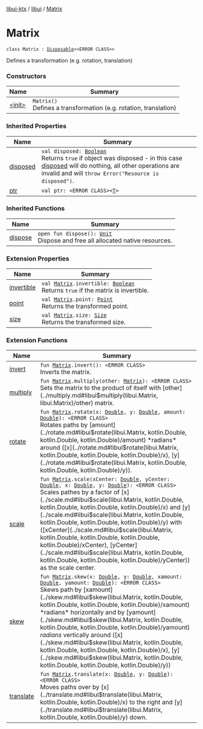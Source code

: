 [libui-ktx](../../index.md) / [libui](../index.md) / [Matrix](./index.md)

# Matrix

`class Matrix : `[`Disposable`](../-disposable/index.md)`<<ERROR CLASS>>`

Defines a transformation (e.g. rotation, translation)

### Constructors

| Name | Summary |
|---|---|
| [&lt;init&gt;](-init-.md) | `Matrix()`<br>Defines a transformation (e.g. rotation, translation) |

### Inherited Properties

| Name | Summary |
|---|---|
| [disposed](../-disposable/disposed.md) | `val disposed: `[`Boolean`](https://kotlinlang.org/api/latest/jvm/stdlib/kotlin/-boolean/index.html)<br>Returns `true` if object was disposed - in this case [disposed](../-disposable/disposed.md) will do nothing, all other operations are invalid and will `throw Error("Resource is disposed")`. |
| [ptr](../-disposable/ptr.md) | `val ptr: <ERROR CLASS><`[`T`](../-disposable/index.md#T)`>` |

### Inherited Functions

| Name | Summary |
|---|---|
| [dispose](../-disposable/dispose.md) | `open fun dispose(): `[`Unit`](https://kotlinlang.org/api/latest/jvm/stdlib/kotlin/-unit/index.html)<br>Dispose and free all allocated native resources. |

### Extension Properties

| Name | Summary |
|---|---|
| [invertible](../invertible.md) | `val `[`Matrix`](./index.md)`.invertible: `[`Boolean`](https://kotlinlang.org/api/latest/jvm/stdlib/kotlin/-boolean/index.html)<br>Returns `true` if the matrix is invertible. |
| [point](../point.md) | `val `[`Matrix`](./index.md)`.point: `[`Point`](../-point/index.md)<br>Returns the transformed point. |
| [size](../size.md) | `val `[`Matrix`](./index.md)`.size: `[`Size`](../-size/index.md)<br>Returns the transformed size. |

### Extension Functions

| Name | Summary |
|---|---|
| [invert](../invert.md) | `fun `[`Matrix`](./index.md)`.invert(): <ERROR CLASS>`<br>Inverts the matrix. |
| [multiply](../multiply.md) | `fun `[`Matrix`](./index.md)`.multiply(other: `[`Matrix`](./index.md)`): <ERROR CLASS>`<br>Sets the matrix to the product of itself with [other](../multiply.md#libui$multiply(libui.Matrix, libui.Matrix)/other) matrix. |
| [rotate](../rotate.md) | `fun `[`Matrix`](./index.md)`.rotate(x: `[`Double`](https://kotlinlang.org/api/latest/jvm/stdlib/kotlin/-double/index.html)`, y: `[`Double`](https://kotlinlang.org/api/latest/jvm/stdlib/kotlin/-double/index.html)`, amount: `[`Double`](https://kotlinlang.org/api/latest/jvm/stdlib/kotlin/-double/index.html)`): <ERROR CLASS>`<br>Rotates paths by [amount](../rotate.md#libui$rotate(libui.Matrix, kotlin.Double, kotlin.Double, kotlin.Double)/amount) *radians* around ([x](../rotate.md#libui$rotate(libui.Matrix, kotlin.Double, kotlin.Double, kotlin.Double)/x), [y](../rotate.md#libui$rotate(libui.Matrix, kotlin.Double, kotlin.Double, kotlin.Double)/y)). |
| [scale](../scale.md) | `fun `[`Matrix`](./index.md)`.scale(xCenter: `[`Double`](https://kotlinlang.org/api/latest/jvm/stdlib/kotlin/-double/index.html)`, yCenter: `[`Double`](https://kotlinlang.org/api/latest/jvm/stdlib/kotlin/-double/index.html)`, x: `[`Double`](https://kotlinlang.org/api/latest/jvm/stdlib/kotlin/-double/index.html)`, y: `[`Double`](https://kotlinlang.org/api/latest/jvm/stdlib/kotlin/-double/index.html)`): <ERROR CLASS>`<br>Scales pathes by a factor of [x](../scale.md#libui$scale(libui.Matrix, kotlin.Double, kotlin.Double, kotlin.Double, kotlin.Double)/x) and [y](../scale.md#libui$scale(libui.Matrix, kotlin.Double, kotlin.Double, kotlin.Double, kotlin.Double)/y) with ([xCenter](../scale.md#libui$scale(libui.Matrix, kotlin.Double, kotlin.Double, kotlin.Double, kotlin.Double)/xCenter), [yCenter](../scale.md#libui$scale(libui.Matrix, kotlin.Double, kotlin.Double, kotlin.Double, kotlin.Double)/yCenter)) as the scale center. |
| [skew](../skew.md) | `fun `[`Matrix`](./index.md)`.skew(x: `[`Double`](https://kotlinlang.org/api/latest/jvm/stdlib/kotlin/-double/index.html)`, y: `[`Double`](https://kotlinlang.org/api/latest/jvm/stdlib/kotlin/-double/index.html)`, xamount: `[`Double`](https://kotlinlang.org/api/latest/jvm/stdlib/kotlin/-double/index.html)`, yamount: `[`Double`](https://kotlinlang.org/api/latest/jvm/stdlib/kotlin/-double/index.html)`): <ERROR CLASS>`<br>Skews path by [xamount](../skew.md#libui$skew(libui.Matrix, kotlin.Double, kotlin.Double, kotlin.Double, kotlin.Double)/xamount) *radians* horizontally and by [yamount](../skew.md#libui$skew(libui.Matrix, kotlin.Double, kotlin.Double, kotlin.Double, kotlin.Double)/yamount) *radians* vertically around ([x](../skew.md#libui$skew(libui.Matrix, kotlin.Double, kotlin.Double, kotlin.Double, kotlin.Double)/x), [y](../skew.md#libui$skew(libui.Matrix, kotlin.Double, kotlin.Double, kotlin.Double, kotlin.Double)/y)) |
| [translate](../translate.md) | `fun `[`Matrix`](./index.md)`.translate(x: `[`Double`](https://kotlinlang.org/api/latest/jvm/stdlib/kotlin/-double/index.html)`, y: `[`Double`](https://kotlinlang.org/api/latest/jvm/stdlib/kotlin/-double/index.html)`): <ERROR CLASS>`<br>Moves paths over by [x](../translate.md#libui$translate(libui.Matrix, kotlin.Double, kotlin.Double)/x) to the right and [y](../translate.md#libui$translate(libui.Matrix, kotlin.Double, kotlin.Double)/y) down. |
